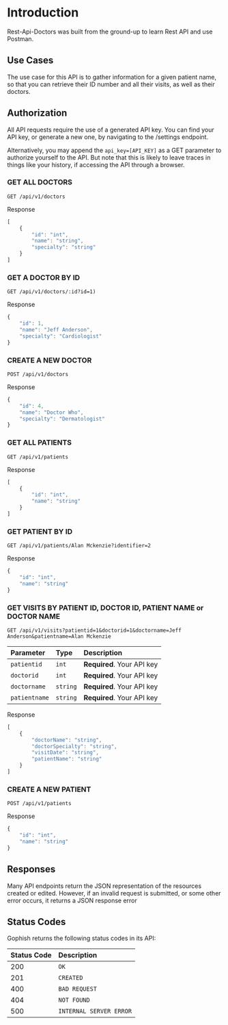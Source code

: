 # Introduction

Rest-Api-Doctors was built from the ground-up to learn Rest API and use Postman.

## Use Cases

The use case for this API is to gather information for a given patient name, so that you can retrieve their ID number and all their visits, as well as their doctors.

## Authorization

All API requests require the use of a generated API key. You can find your API key, or generate a new one, by navigating to the /settings endpoint.

Alternatively, you may append the `api_key=[API_KEY]` as a GET parameter to authorize yourself to the API. But note that this is likely to leave traces in things like your history, if accessing the API through a browser.


### GET ALL DOCTORS
```http
GET /api/v1/doctors
```
Response
```javascript
[
    {
        "id": "int",
        "name": "string",
        "specialty": "string"
    }
]
```

### GET A DOCTOR BY ID #
```http
GET /api/v1/doctors/:id?id=1)
```
Response
```javascript
{
    "id": 1,
    "name": "Jeff Anderson",
    "specialty": "Cardiologist"
}
```

### CREATE A NEW DOCTOR
```http
POST /api/v1/doctors
```
Response
```javascript
{
    "id": 4,
    "name": "Doctor Who",
    "specialty": "Dermatologist"
}
```

### GET ALL PATIENTS
```http
GET /api/v1/patients
```
Response
```javascript
[
    {
        "id": "int",
        "name": "string"
    }
]
```

### GET PATIENT BY ID #
```http
GET /api/v1/patients/Alan Mckenzie?identifier=2
```
Response
```javascript
{
    "id": "int",
    "name": "string"
}
```

### GET VISITS BY PATIENT ID, DOCTOR ID, PATIENT NAME or DOCTOR NAME
```http
GET /api/v1/visits?patientid=1&doctorid=1&doctorname=Jeff Anderson&patientname=Alan Mckenzie
```
| Parameter | Type | Description |
| :--- | :--- | :--- |
| `patientid` | `int` | **Required**. Your API key |
| `doctorid` | `int` | **Required**. Your API key |
| `doctorname` | `string` | **Required**. Your API key |
| `patientname` | `string` | **Required**. Your API key |

Response
```javascript
[
    {
        "doctorName": "string",
        "doctorSpecialty": "string",
        "visitDate": "string",
        "patientName": "string"
    }
]
```

### CREATE A NEW PATIENT
```http
POST /api/v1/patients
```
Response
```javascript
{
    "id": "int",
    "name": "string"
}
```

## Responses

Many API endpoints return the JSON representation of the resources created or edited. However, if an invalid request is submitted, or some other error occurs, it returns a JSON response error


## Status Codes

Gophish returns the following status codes in its API:

| Status Code | Description |
| :--- | :--- |
| 200 | `OK` |
| 201 | `CREATED` |
| 400 | `BAD REQUEST` |
| 404 | `NOT FOUND` |
| 500 | `INTERNAL SERVER ERROR` |
